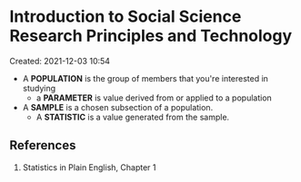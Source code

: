 # Introduction to Social Science Research Principles and Technology
Created: 2021-12-03 10:54


- A **POPULATION** is the group of members that you're interested in studying
	- a **PARAMETER** is value derived from or applied to a population 
- A **SAMPLE** is a chosen subsection of a population.
	- A **STATISTIC** is a value generated from the sample. 








## References
1. Statistics in Plain English, Chapter 1